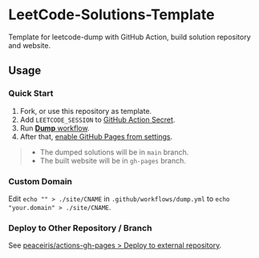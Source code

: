 # LeetCode-Solutions-Template

Template for leetcode-dump with GitHub Action, build solution repository and website.

## Usage

### Quick Start

1. Fork, or use this repository as template.
2. Add `LEETCODE_SESSION` to [GitHub Action Secret](../../settings/secrets/actions).
3. Run [**Dump** workflow](../../actions/workflows/dump.yml).
4. After that, [enable GitHub Pages from settings](../../settings/pages).

> - The dumped solutions will be in `main` branch.
> - The built website will be in `gh-pages` branch.

### Custom Domain

Edit `echo "" > ./site/CNAME` in `.github/workflows/dump.yml` to `echo "your.domain" > ./site/CNAME`.

### Deploy to Other Repository / Branch

See [peaceiris/actions-gh-pages > Deploy to external repository](https://github.com/peaceiris/actions-gh-pages#%EF%B8%8F-deploy-to-external-repository-external_repository).
